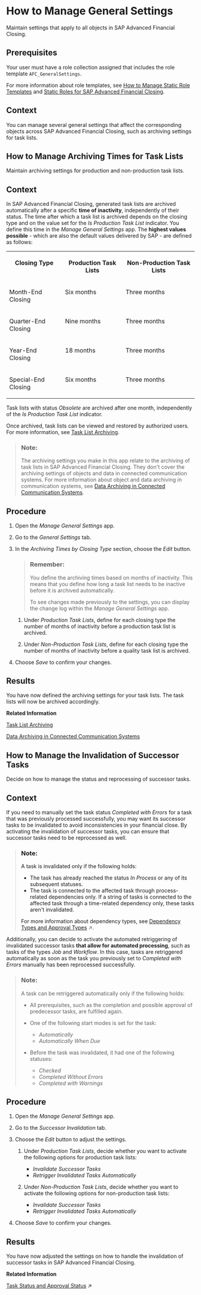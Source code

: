 <!-- loioa4be7f7ef92d49bcba53be34fcd6f94c -->

# How to Manage General Settings

Maintain settings that apply to all objects in SAP Advanced Financial Closing.



<a name="loioa4be7f7ef92d49bcba53be34fcd6f94c__prereq_y22_qyk_3bc"/>

## Prerequisites

Your user must have a role collection assigned that includes the role template `AFC_GeneralSettings`.

For more information about role templates, see [How to Manage Static Role Templates](../User-Management/how-to-manage-static-role-templates-0cca34d.md) and [Static Roles for SAP Advanced Financial Closing](../User-Management/static-roles-for-sap-advanced-financial-closing-b92a241.md).



## Context

You can manage several general settings that affect the corresponding objects across SAP Advanced Financial Closing, such as archiving settings for task lists.

<a name="task_ttn_bxq_tdc"/>

<!-- task\_ttn\_bxq\_tdc -->

## How to Manage Archiving Times for Task Lists

Maintain archiving settings for production and non-production task lists.



<a name="task_ttn_bxq_tdc__context_p35_fxq_tdc"/>

## Context

In SAP Advanced Financial Closing, generated task lists are archived automatically after a specific **time of inactivity**, independently of their status. The time after which a task list is archived depends on the closing type and on the value set for the *Is Production Task List* indicator. You define this time in the *Manage General Settings* app. The **highest values possible** - which are also the default values delivered by SAP - are defined as follows:




<table>
<tr>
<th valign="top">

Closing Type

</th>
<th valign="top">

Production Task Lists

</th>
<th valign="top">

Non-Production Task Lists

</th>
</tr>
<tr>
<td valign="top">

Month-End Closing

</td>
<td valign="top">

Six months

</td>
<td valign="top">

Three months

</td>
</tr>
<tr>
<td valign="top">

Quarter-End Closing

</td>
<td valign="top">

Nine months

</td>
<td valign="top">

Three months

</td>
</tr>
<tr>
<td valign="top">

Year-End Closing

</td>
<td valign="top">

18 months

</td>
<td valign="top">

Three months

</td>
</tr>
<tr>
<td valign="top">

Special-End Closing

</td>
<td valign="top">

Six months

</td>
<td valign="top">

Three months

</td>
</tr>
</table>

Task lists with status *Obsolete* are archived after one month, independently of the *Is Production Task List* indicator.

Once archived, task lists can be viewed and restored by authorized users. For more information, see [Task List Archiving](../Archiving/task-list-archiving-032bb8e.md).

> ### Note:  
> The archiving settings you make in this app relate to the archiving of task lists in SAP Advanced Financial Closing. They don't cover the archiving settings of objects and data in connected communication systems. For more information about object and data archiving in communication systems, see [Data Archiving in Connected Communication Systems](../Data-Management/data-archiving-in-connected-communication-systems-2829b08.md).



<a name="task_ttn_bxq_tdc__steps_gw1_fxq_tdc"/>

## Procedure

1.  Open the *Manage General Settings* app.

2.  Go to the *General Settings* tab.

3.  In the *Archiving Times by Closing Type* section, choose the *Edit* button.

    > ### Remember:  
    > You define the archiving times based on months of inactivity. This means that you define how long a task list needs to be inactive before it is archived automatically.
    > 
    > To see changes made previously to the settings, you can display the change log within the *Manage General Settings* app.

    1.  Under *Production Task Lists*, define for each closing type the number of months of inactivity before a production task list is archived.

    2.  Under *Non-Production Task Lists*, define for each closing type the number of months of inactivity before a quality task list is archived.


4.  Choose *Save* to confirm your changes.




<a name="task_ttn_bxq_tdc__result_xdy_rhq_ydc"/>

## Results

You have now defined the archiving settings for your task lists. The task lists will now be archived accordingly.

**Related Information**  


[Task List Archiving](../Archiving/task-list-archiving-032bb8e.md "Understand how archiving and restoring in SAP Advanced Financial Closing works.")

[Data Archiving in Connected Communication Systems](../Data-Management/data-archiving-in-connected-communication-systems-2829b08.md "Information about data archiving of objects relating to SAP Advanced Financial Closing.")

<a name="task_jwr_xxq_tdc"/>

<!-- task\_jwr\_xxq\_tdc -->

## How to Manage the Invalidation of Successor Tasks

Decide on how to manage the status and reprocessing of successor tasks.



<a name="task_jwr_xxq_tdc__context_gpm_2yq_tdc"/>

## Context

If you need to manually set the task status *Completed with Errors* for a task that was previously processed successfully, you may want its successor tasks to be invalidated to avoid inconsistencies in your financial close. By activating the invalidation of successor tasks, you can ensure that successor tasks need to be reprocessed as well.

> ### Note:  
> A task is invalidated only if the following holds:
> 
> -   The task has already reached the status *In Process* or any of its subsequent statuses.
> -   The task is connected to the affected task through process-related dependencies only. If a string of tasks is connected to the affected task through a time-related dependency only, these tasks aren't invalidated.
> 
> For more information about dependency types, see [Dependency Types and Approval Types](https://help.sap.com/viewer/b3f5b9cf1ab7498fad5b6f297013d65a/SHIP/en-US/ed4838015dbd4cf49a4ae5ae74c9207e.html "Learn about the different dependency types and approval types you can define for tasks.") :arrow_upper_right:.

Additionally, you can decide to activate the automated retriggering of invalidated successor tasks **that allow for automated processing**, such as tasks of the types *Job* and *Workflow*. In this case, tasks are retriggered automatically as soon as the task you previously set to *Completed with Errors* manually has been reprocessed successfully.

> ### Note:  
> A task can be retriggered automatically only if the following holds:
> 
> -   All prerequisites, such as the completion and possible approval of predecessor tasks, are fulfilled again.
> -   One of the following start modes is set for the task:
>     -   *Automatically*
>     -   *Automatically When Due*
> 
> -   Before the task was invalidated, it had one of the following statuses:
>     -   *Checked*
>     -   *Completed Without Errors*
>     -   *Completed with Warnings*



<a name="task_jwr_xxq_tdc__steps_rqt_2yq_tdc"/>

## Procedure

1.  Open the *Manage General Settings* app.

2.  Go to the *Successor Invalidation* tab.

3.  Choose the *Edit* button to adjust the settings.

    1.  Under *Production Task Lists*, decide whether you want to activate the following options for production task lists:

        -   *Invalidate Successor Tasks*
        -   *Retrigger Invalidated Tasks Automatically*

    2.  Under *Non-Production Task Lists*, decide whether you want to activate the following options for non-production task lists:

        -   *Invalidate Successor Tasks*
        -   *Retrigger Invalidated Tasks Automatically*


4.  Choose *Save* to confirm your changes.




<a name="task_jwr_xxq_tdc__result_uvf_jzv_ydc"/>

## Results

You have now adjusted the settings on how to handle the invalidation of successor tasks in SAP Advanced Financial Closing.

**Related Information**  


[Task Status and Approval Status](https://help.sap.com/viewer/b3f5b9cf1ab7498fad5b6f297013d65a/SHIP/en-US/b9715e0625734186b3576efaed6e0924.html "Understand the relationship between task status and approval status.") :arrow_upper_right:

